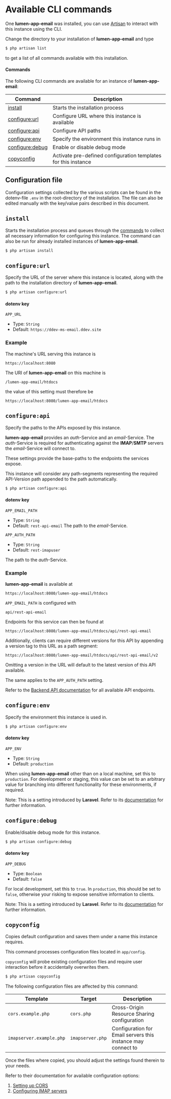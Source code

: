 # Available CLI commands

One  **lumen-app-email** was installed, you can use [Artisan](https://laravel.com/docs/artisan) to interact with this
instance using the CLI.

Change the directory to your installation of **lumen-app-email** and type 

```bash 
$ php artisan list
```

to get a list of all commands available with this installation.

#### Commands
The following CLI commands are available for an instance of **lumen-app-email**:

| Command                         | Description                                                                                                          | 
|---------------------------------|----------------------------------------------------------------------------------------------------------------------|
| [install](#install)             | Starts the installation process                                                                                      |
| [configure:url](#configure:url) | Configure URL where this instance is available                                                                       |
| [configure:api](#configure:api) | Configure API paths                                                                                                  | 
| [configure:env](#configure:env)           | Specify the environment this instance runs in                                                                        | 
| [configure:debug](#configure:debug)       | Enable or disable debug mode                                                                                         | 
| [copyconfig](#copyconfig)       | Activate pre-defined configuration templates for this instance | 
 

## Configuration file
Configuration settings collected by the various scripts can be found in the dotenv-file `.env` in the root-directory of the installation.
The file can also be edited manually with the key/value pairs described in this document.

## `install` 
Starts the installation process and queues through the [commands](#commands) to collect all necessary information for configuring
this instance. The command can also be run for already installed instances of **lumen-app-email**.

```bash
$ php artisan install
```


## `configure:url`

Specify the URL of the server where this instance is located, along with the path to the installation directory of **lumen-app-email**.

```bash
$ php artisan configure:url
```

#### dotenv key
`APP_URL`
 - Type: `String` 
 - Default: `https://ddev-ms-email.ddev.site`

### Example
The machine's URL serving this instance is 
```
https://localhost:8080
``` 

The URI of **lumen-app-email** on this machine is

```
/lumen-app-email/htdocs
```

the value of this setting must therefore be 

```
https://localhost:8080/lumen-app-email/htdocs
```

## `configure:api`

Specify the paths to the APIs exposed by this instance.

**lumen-app-email** provides an _auth_-Service and an _email_-Service. The _auth_-Service is required for
authenticating against the **IMAP**/**SMTP** servers the _email_-Service will connect to.

These settings provide the base-paths to the endpoints the services expose.

This instance will consider any path-segments representing the required API-Version
path appended to the path automatically.

```bash
$ php artisan configure:api
```

#### dotenv key
`APP_EMAIL_PATH`
- Type: `String`
- Default: `rest-api-email`
The path to the _email_-Service. 

`APP_AUTH_PATH`
- Type: `String`
- Default: `rest-imapuser`

The path to the _auth_-Service. 

### Example
**lumen-app-email** is available at
```
https://localhost:8080/lumen-app-email/htdocs
``` 

`APP_EMAIL_PATH` is configured with 

```
api/rest-api-email
```

Endpoints for this service can then be found at

```
https://localhost:8080/lumen-app-email/htdocs/api/rest-api-email
```

Additionally, clients can require different versions for this API by appending a version tag to this
URL as a path segment:

```
https://localhost:8080/lumen-app-email/htdocs/api/rest-api-email/v2
```

Omitting a version in the URL will default to the latest version of this API available.

The same applies to the `APP_AUTH_PATH` setting.

Refer to the [Backend API documentation](https://www.conjoon.org/docs/api/rest-api) for all available API endpoints.


## `configure:env`
Specify the environment this instance is used in.

```bash
$ php artisan configure:env
```

#### dotenv key
`APP_ENV`
- Type: `String`
- Default: `production`

When using **lumen-app-email** other than on a local machine, set this to `production`. For development
or staging, this value can be set to an arbitrary value for branching into different functionality
for these environments, if required. 

Note:
This is a setting introduced by **Laravel**. Refer to its [documentation](https://laravel.com/docs/configuration#determining-the-current-environment) for further information.


## `configure:debug`
Enable/disable debug mode for this instance.

```bash
$ php artisan configure:debug
```

#### dotenv key
`APP_DEBUG`
- Type: `Boolean`
- Default: `false`

For local development, set this to `true`. In `production`, this should be set to `false`, otherwise your risking to expose
sensitive information to clients.

Note:
This is a setting introduced by **Laravel**. Refer to its [documentation](https://laravel.com/docs/configuration#debug-mode) for further information.


## `copyconfig`
Copies default configuration and saves them under a name this instance requires. 

This command processes configuration files located in `app/config`.

`copyconfig` will probe existing configuration files and require user interaction before it accidentally 
overwrites them.

```bash
$ php artisan copyconfig
```

The following configuration files are affected by this command:

| Template                               | Target          | Description                                                      | 
|----------------------------------------|-----------------|------------------------------------------------------------------|
| `cors.example.php`            | `cors.php`        | Cross-Origin Resource Sharing configuration                      |
| `imapserver.example.php` | `imapserver.php`  | Configuration for Email servers this instance may connect to     |

Once the files where copied, you should adjust the settings found therein to your needs.

Refer to their documentation for available configuration options:
1. [Setting up CORS](./cors.md)
2. [Configuring IMAP servers](./imapserver.md)
